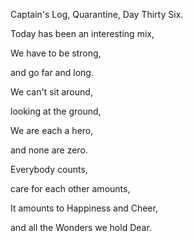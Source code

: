 Captain's Log, Quarantine, Day Thirty Six.

Today has been an interesting mix,

We have to be strong,

and go far and long.

We can't sit around,

looking at the ground,

We are each a hero,

and none are zero.

Everybody counts,

care for each other amounts,

It amounts to Happiness and Cheer,

and all the Wonders we hold Dear.
